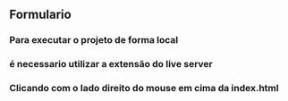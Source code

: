 ## Formulario

### Para executar o projeto de forma local 
### é necessario utilizar a extensão do live server
### Clicando com o lado direito do mouse em cima da index.html
